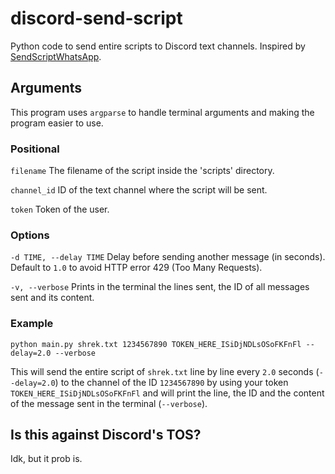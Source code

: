 # discord-send-script

Python code to send entire scripts to Discord text channels.
Inspired by [SendScriptWhatsApp](https://github.com/Matt-Fontes/SendScriptWhatsApp).

## Arguments

This program uses `argparse` to handle terminal arguments and making the program easier to use.

### Positional

`filename` The filename of the script inside the 'scripts' directory.

`channel_id` ID of the text channel where the script will be sent.

`token` Token of the user.

### Options

`-d TIME, --delay TIME` Delay before sending another message (in seconds).
Default to `1.0` to avoid HTTP error 429 (Too Many Requests).

`-v, --verbose` Prints in the terminal the lines sent, the ID of all messages sent and its content.

### Example

```
python main.py shrek.txt 1234567890 TOKEN_HERE_ISiDjNDLsOSoFKFnFl --delay=2.0 --verbose
```

This will send the entire script of `shrek.txt`
line by line every `2.0` seconds (`--delay=2.0`)
to the channel of the ID `1234567890`
by using your token `TOKEN_HERE_ISiDjNDLsOSoFKFnFl`
and will print the line, the ID and the content of the message sent in the terminal (`--verbose`).

## Is this against Discord's TOS?

Idk, but it prob is.
